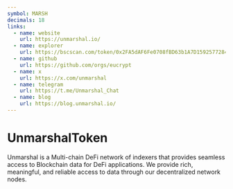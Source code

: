 ```yaml
---
symbol: MARSH
decimals: 18
links:
  - name: website
    url: https://unmarshal.io/
  - name: explorer
    url: https://bscscan.com/token/0x2FA5dAF6Fe0708fBD63b1A7D1592577284f52256
  - name: github
    url: https://github.com/orgs/eucrypt
  - name: x
    url: https://x.com/unmarshal
  - name: telegram
    url: https://t.me/Unmarshal_Chat
  - name: blog
    url: https://blog.unmarshal.io/
---
```


# UnmarshalToken

Unmarshal is a Multi-chain DeFi network of indexers that provides seamless access to Blockchain data for DeFi applications. We provide rich, meaningful, and reliable access to data through our decentralized network nodes.
